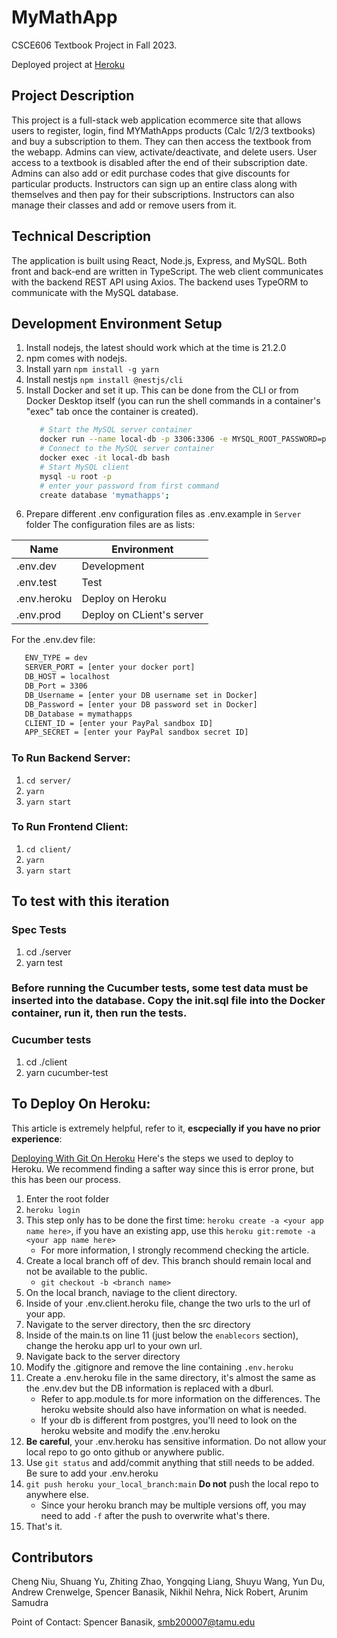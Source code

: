 # MyMathApp

CSCE606 Textbook Project in Fall 2023.

Deployed project at [Heroku](https://my-math-apps-online-textbook-63eb858df6f6.herokuapp.com/)

## Project Description
This project is a full-stack web application ecommerce site that allows users to register, login, find MYMathApps products (Calc 1/2/3 textbooks) and buy a subscription to them. They can then access the textbook from the webapp. Admins can view, activate/deactivate, and delete users. User access to a textbook is disabled after the end of their subscription date. Admins can also add or edit purchase codes that give discounts for particular products. Instructors can sign up an entire class along with themselves and then pay for their subscriptions. Instructors can also manage their classes and add or remove users from it.

## Technical Description
The application is built using React, Node.js, Express, and MySQL. Both front and back-end are written in TypeScript. The web client communicates with the backend REST API using Axios. The backend uses TypeORM to communicate with the MySQL database.



## Development Environment Setup
1. Install nodejs, the latest should work which at the time is 21.2.0
2. npm comes with nodejs.
3. Install yarn
   `npm install -g yarn`
4. Install nestjs
   `npm install @nestjs/cli`
5. Install Docker and set it up. This can be done from the CLI or from Docker Desktop itself (you can run the shell commands in a container's "exec" tab once the container is created).
   ```bash
      # Start the MySQL server container
      docker run --name local-db -p 3306:3306 -e MYSQL_ROOT_PASSWORD=password -d mysql:8.0
      # Connect to the MySQL server container
      docker exec -it local-db bash
      # Start MySQL client
      mysql -u root -p
      # enter your password from first command
      create database 'mymathapps';
      ```
6. Prepare different .env configuration files as .env.example in `Server` folder
  The configuration files are as lists:

  | Name        | Environment               |
  | ----------- | ------------------------- |
  | .env.dev    | Development               |
  | .env.test   | Test                      |
  | .env.heroku | Deploy on Heroku          |
  | .env.prod   | Deploy on CLient's server |

   For the .env.dev file:
   ```bash
      ENV_TYPE = dev
      SERVER_PORT = [enter your docker port]
      DB_HOST = localhost
      DB_Port = 3306
      DB_Username = [enter your DB username set in Docker]
      DB_Password = [enter your DB password set in Docker]
      DB_Database = mymathapps
      CLIENT_ID = [enter your PayPal sandbox ID]
      APP_SECRET = [enter your PayPal sandbox secret ID]
   ```

### To Run Backend Server:
1. `cd server/`
2. `yarn`
3. `yarn start`

### To Run Frontend Client:
1. `cd client/`
2. `yarn`
3. `yarn start`


## To test with this iteration

### Spec Tests
1. cd ./server
2. yarn test
   
### Before running the Cucumber tests, some test data must be inserted into the database. Copy the init.sql file into the Docker container, run it, then run the tests.

### Cucumber tests
1. cd ./client
2. yarn cucumber-test

## To Deploy On Heroku:
This article is extremely helpful, refer to it, **escpecially if you have no prior experience**:

[Deploying With Git On Heroku](https://devcenter.heroku.com/articles/git)
Here's the steps we used to deploy to Heroku. We recommend finding a safter way since this is error prone, but this has been our process.
1. Enter the root folder
2. `heroku login`
3. This step only has to be done the first time: `heroku create -a <your app name here>`, if you have an existing app, use this `heroku git:remote -a <your app name here>`
   - For more information, I strongly recommend checking the article.
5. Create a local branch off of dev. This branch should remain local and not be available to the public.
   - `git checkout -b <branch name>`
6. On the local branch, naviage to the client directory.
7. Inside of your .env.client.heroku file, change the two urls to the url of your app.
8. Navigate to the server directory, then the src directory
9. Inside of the main.ts on line 11 (just below the `enablecors` section), change the heroku app url to your own url.
10. Navigate back to the server directory
11. Modify the .gitignore and remove the line containing `.env.heroku`
12. Create a .env.heroku file in the same directory, it's almost the same as the .env.dev but the DB information is replaced with a dburl.
    - Refer to app.module.ts for more information on the differences. The heroku website should also have information on what is needed.
    - If your db is different from postgres, you'll need to look on the heroku website and modify the .env.heroku
13. **Be careful**, your .env.heroku has sensitive information. Do not allow your local repo to go onto github or anywhere public.
14. Use `git status` and add/commit anything that still needs to be added. Be sure to add your .env.heroku
15. `git push heroku your_local_branch:main` **Do not** push the local repo to anywhere else.
    - Since your heroku branch may be multiple versions off, you may need to add `-f` after the push to overwrite what's there.
16. That's it.

## Contributors
Cheng Niu, Shuang Yu, Zhiting Zhao, Yongqing Liang, Shuyu Wang, Yun Du, Andrew Crenwelge, Spencer Banasik, Nikhil Nehra, Nick Robert, Arunim Samudra

Point of Contact: Spencer Banasik, smb200007@tamu.edu
